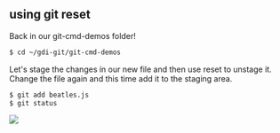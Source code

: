 ##  using git reset


Back in our git-cmd-demos folder!
```bash
$ cd ~/gdi-git/git-cmd-demos
```

Let's stage the changes in our new file and then use reset to unstage it. Change the file again and this time add it to the staging area.

```bash
$ git add beatles.js
$ git status
```

![](images/gitreset2.png)
